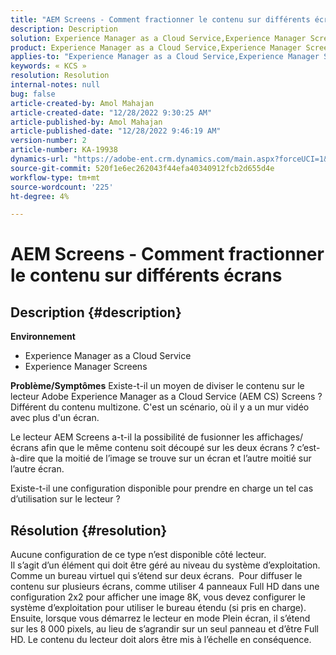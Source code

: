 ```yaml
---
title: "AEM Screens - Comment fractionner le contenu sur différents écrans"
description: Description
solution: Experience Manager as a Cloud Service,Experience Manager Screens
product: Experience Manager as a Cloud Service,Experience Manager Screens
applies-to: "Experience Manager as a Cloud Service,Experience Manager Screens"
keywords: « KCS »
resolution: Resolution
internal-notes: null
bug: false
article-created-by: Amol Mahajan
article-created-date: "12/28/2022 9:30:25 AM"
article-published-by: Amol Mahajan
article-published-date: "12/28/2022 9:46:19 AM"
version-number: 2
article-number: KA-19938
dynamics-url: "https://adobe-ent.crm.dynamics.com/main.aspx?forceUCI=1&pagetype=entityrecord&etn=knowledgearticle&id=06a9f43e-9286-ed11-81ac-6045bd006e5a"
source-git-commit: 520f1e6ec262043f44efa40340912fcb2d655d4e
workflow-type: tm+mt
source-wordcount: '225'
ht-degree: 4%

---
```


# AEM Screens - Comment fractionner le contenu sur différents écrans

## Description {#description}

<b>Environnement</b>
- Experience Manager as a Cloud Service
- Experience Manager Screens



<b>Problème/Symptômes</b>
Existe-t-il un moyen de diviser le contenu sur le lecteur Adobe Experience Manager as a Cloud Service (AEM CS) Screens ? Différent du contenu multizone. C&#39;est un scénario, où il y a un mur vidéo avec plus d&#39;un écran.

Le lecteur AEM Screens a-t-il la possibilité de fusionner les affichages/écrans afin que le même contenu soit découpé sur les deux écrans ? c’est-à-dire que la moitié de l’image se trouve sur un écran et l’autre moitié sur l’autre écran.

Existe-t-il une configuration disponible pour prendre en charge un tel cas d’utilisation sur le lecteur ?


## Résolution {#resolution}

Aucune configuration de ce type n’est disponible côté lecteur.<br>
Il s’agit d’un élément qui doit être géré au niveau du système d’exploitation. Comme un bureau virtuel qui s’étend sur deux écrans. 
Pour diffuser le contenu sur plusieurs écrans, comme utiliser 4 panneaux Full HD dans une configuration 2x2 pour afficher une image 8K, vous devez configurer le système d’exploitation pour utiliser le bureau étendu (si pris en charge). Ensuite, lorsque vous démarrez le lecteur en mode Plein écran, il s’étend sur les 8 000 pixels, au lieu de s’agrandir sur un seul panneau et d’être Full HD. Le contenu du lecteur doit alors être mis à l’échelle en conséquence.